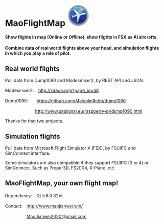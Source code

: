 # MaoFlightMap ![MaoFlightMap](https://github.com/MaoJianwei/MaoFlightMap/raw/master/icon.jpg)

#### Show flights in map (Online or Offline), show flights in FSX as AI aircrafts.
#### Combine data of real world flights above your head, and simulation flights in which you play a role of pilot.

## Real world flights

Pull data from Dump1090 and Modesmixer2, by REST API and JSON.

Modesmixer2:　http://xdeco.org/?page_id=48

Dump1090:　　https://github.com/MalcolmRobb/dump1090

　　　　　　　http://www.satsignal.eu/raspberry-pi/dump1090.html
       
Thanks for that two projects.

## Simulation flights

Pull data from Microsoft Flight Simulator X (FSX), by FSUIPC and SimConnect interface.

Some simulators are also compatible if they support FSUIPC (3 or 4) or SimConnect. Such as Prepar3D, FS2004, X-Plane, etc.

## MaoFlightMap, your own flight map!

Dependency:　Qt 5.8.0 32bit

Contact:　http://www.maojianwei.win/

　　　　　MaoJianwei2020@gmail.com
